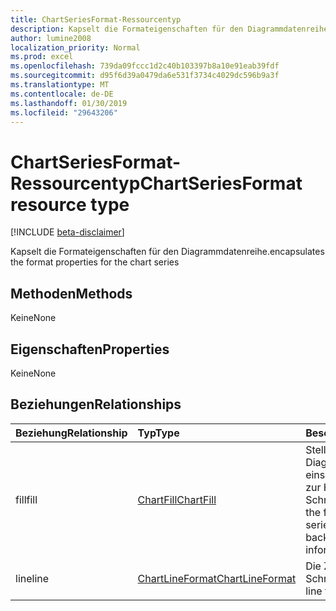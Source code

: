 ```yaml
---
title: ChartSeriesFormat-Ressourcentyp
description: Kapselt die Formateigenschaften für den Diagrammdatenreihe.
author: lumine2008
localization_priority: Normal
ms.prod: excel
ms.openlocfilehash: 739da09fccc1d2c40b103397b8a10e91eab39fdf
ms.sourcegitcommit: d95f6d39a0479da6e531f3734c4029dc596b9a3f
ms.translationtype: MT
ms.contentlocale: de-DE
ms.lasthandoff: 01/30/2019
ms.locfileid: "29643206"
---
```

# <a name="chartseriesformat-resource-type"></a><span data-ttu-id="91c9f-103">ChartSeriesFormat-Ressourcentyp</span><span class="sxs-lookup"><span data-stu-id="91c9f-103">ChartSeriesFormat resource type</span></span>

[!INCLUDE [beta-disclaimer](../../includes/beta-disclaimer.md)]

<span data-ttu-id="91c9f-104">Kapselt die Formateigenschaften für den Diagrammdatenreihe.</span><span class="sxs-lookup"><span data-stu-id="91c9f-104">encapsulates the format properties for the chart series</span></span>


## <a name="methods"></a><span data-ttu-id="91c9f-105">Methoden</span><span class="sxs-lookup"><span data-stu-id="91c9f-105">Methods</span></span>
<span data-ttu-id="91c9f-106">Keine</span><span class="sxs-lookup"><span data-stu-id="91c9f-106">None</span></span>

## <a name="properties"></a><span data-ttu-id="91c9f-107">Eigenschaften</span><span class="sxs-lookup"><span data-stu-id="91c9f-107">Properties</span></span>
<span data-ttu-id="91c9f-108">Keine</span><span class="sxs-lookup"><span data-stu-id="91c9f-108">None</span></span>

## <a name="relationships"></a><span data-ttu-id="91c9f-109">Beziehungen</span><span class="sxs-lookup"><span data-stu-id="91c9f-109">Relationships</span></span>
| <span data-ttu-id="91c9f-110">Beziehung</span><span class="sxs-lookup"><span data-stu-id="91c9f-110">Relationship</span></span> | <span data-ttu-id="91c9f-111">Typ</span><span class="sxs-lookup"><span data-stu-id="91c9f-111">Type</span></span>   |<span data-ttu-id="91c9f-112">Beschreibung</span><span class="sxs-lookup"><span data-stu-id="91c9f-112">Description</span></span>|
|:---------------|:--------|:----------|
|<span data-ttu-id="91c9f-113">fill</span><span class="sxs-lookup"><span data-stu-id="91c9f-113">fill</span></span>|[<span data-ttu-id="91c9f-114">ChartFill</span><span class="sxs-lookup"><span data-stu-id="91c9f-114">ChartFill</span></span>](chartfill.md)|<span data-ttu-id="91c9f-p101">Stellt die Füllung einer Diagrammdatenreihe dar, einschließlich Informationen zur Hintergrundformatierung. Schreibgeschützt.</span><span class="sxs-lookup"><span data-stu-id="91c9f-p101">Represents the fill format of a chart series, which includes background formating information. Read-only.</span></span>|
|<span data-ttu-id="91c9f-117">line</span><span class="sxs-lookup"><span data-stu-id="91c9f-117">line</span></span>|[<span data-ttu-id="91c9f-118">ChartLineFormat</span><span class="sxs-lookup"><span data-stu-id="91c9f-118">ChartLineFormat</span></span>](chartlineformat.md)|<span data-ttu-id="91c9f-p102">Die Zeilenformatierung. Schreibgeschützt.</span><span class="sxs-lookup"><span data-stu-id="91c9f-p102">Represents line formatting. Read-only.</span></span>|

<!-- uuid: 8fcb5dbc-d5aa-4681-8e31-b001d5168d79
2015-10-25 14:57:30 UTC -->
<!--
{
  "type": "#page.annotation",
  "description": "ChartSeriesFormat resource",
  "keywords": "",
  "section": "documentation",
  "tocPath": "",
  "suppressions": [
    "Error: /api-reference/beta/resources/chartseriesformat.md:\r\n      Exception processing links.\r\n    System.ArgumentException: Link Definition was null. Link text: !INCLUDE [beta-disclaimer](../../includes/beta-disclaimer.md)\r\n      at ApiDoctor.Validation.DocFile.get_LinkDestinations()\r\n      at ApiDoctor.Validation.DocSet.ValidateLinks(Boolean includeWarnings, String[] relativePathForFiles, IssueLogger issues, Boolean requireFilenameCaseMatch, Boolean printOrphanedFiles)"
  ]
}
-->
